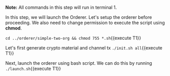 **Note:** All commands in this step will run in terminal 1.

In this step, we will launch the Orderer. Let's setup the orderer before proceeding. We also need to change permission to execute the script using **chmod**.

`cd ../orderer/simple-two-org && chmod 755 *.sh`{{execute T1}}

Let's first generate crypto material and channel tx
`./init.sh all`{{execute T1}}

Next, launch the orderer using bash script. We can do this by running
`./launch.sh`{{execute T1}}